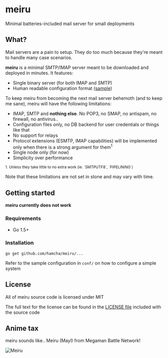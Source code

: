 # meiru

Minimal batteries-included mail server for small deployments

## What?

Mail servers are a pain to setup. They do too much because they're meant to handle many case scenarios.

**meiru** is a minimal SMTP/IMAP server meant to be downloaded and deployed in minutes. It features:

 - Single binary server (for both IMAP and SMTP)
 - Human readable configuration format ([sample](https://github.com/Hamcha/meiru/blob/master/conf/meiru.conf.sample))

To keep meiru from becoming the next mail server behemoth (and to keep me sane), meiru will have the following limitations:

 - IMAP, SMTP and **nothing else**. No POP3, no SMAP, no antispam, no firewall, no antivirus..
 - Configuration files only, no DB backend for user credentials or things like that
 - No support for relays
 - Protocol extensions (ESMTP, IMAP capabilities) will be implemented only when there is a strong argument for them<sup>1</sup>
 - Single node only (for now)
 - Simplicity over performance

<sup>
1. Unless they take little to no extra work (ie. `SMTPUTF8`, `PIPELINING`)
</sup>

Note that these limitations are not set in stone and may vary with time.

## Getting started

**meiru currently does not work**

### Requirements

- Go 1.5+

### Installation

`go get github.com/hamcha/meiru/...`

Refer to the sample configuration in `conf/` on how to configure a simple system

## License

All of meiru source code is licensed under MIT

The full text for the license can be found in the [LICENSE file](https://raw.githubusercontent.com/Hamcha/meiru/master/LICENSE) included with the source code

## Anime tax

meiru sounds like.. Meiru (Mayl) from Megaman Battle Network!

![Meiru](http://www.therockmanexezone.com/gallery/albums/userpics/10002/Meiru_OSSsitez.PNG)
